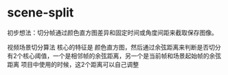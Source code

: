 # scene-split
初步想法：切分帧通过颜色直方图差异和固定时间或角度间距来截取保存图像。

视频场景切分算法
核心的特征是 颜色直方图，然后通过余弦距离来判断是否切分
有2个核心阈值，一个是相邻帧的余弦距离，另一个是当前帧和场景起始帧的余弦距离
项目中使用的时候，这2个距离可以自己调整

